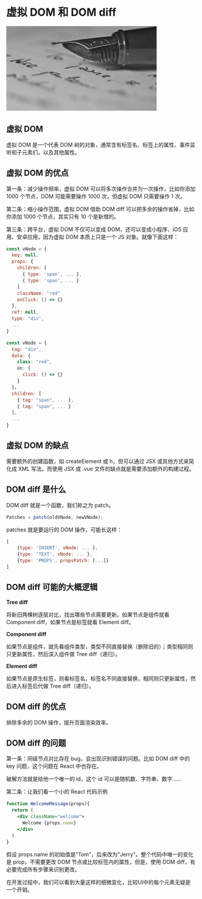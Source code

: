 # 虚拟 DOM 和 DOM diff

![DOM diff](images/dom-diff.jpg)

## 虚拟 DOM

虚拟 DOM 是一个代表 DOM 树的对象，通常含有标签名、标签上的属性、事件监听和子元素们，以及其他属性。

## 虚拟 DOM 的优点

第一条：减少操作频率，虚拟 DOM 可以将多次操作合并为一次操作，比如你添加 1000 个节点，DOM 可能需要操作 1000 次，但虚拟 DOM 只需要操作 1 次。

第二条：缩小操作范围，虚拟 DOM 借助 DOM diff 可以把多余的操作省掉，比如你添加 1000 个节点，其实只有 10 个是新增的。

第三条：跨平台，虚拟 DOM 不仅可以变成 DOM，还可以变成小程序、iOS 应用、安卓应用，因为虚拟 DOM 本质上只是一个 JS 对象。就像下面这样：

```jsx
const vNode = {
  key: null,
  props: {
    children: [ 
      { type: 'span', ... },
      { type: 'span', ... }
    ]
    className: "red" 
    onClick: () => {} 
  },
  ref: null,
  type: "div",
  ...
}
```

```jsx
const vNode = {
  tag: "div", 
  data: {
    class: "red", 
    on: {
      click: () => {}
    }
  }，
  children: [
    { tag: "span", ... },
    { tag: "span", ... }
  ],
  ...
}
```

## 虚拟 DOM 的缺点

需要额外的创建函数，如 createElement 或 h，但可以通过 JSX 或其他方式来简化成 XML 写法。而使用 JSX 或 .vue 文件的缺点就是需要添加额外的构建过程。

## DOM diff 是什么

DOM diff 就是一个函数，我们称之为 patch。

```jsx
Patches = patch(oldVNode, newVNode);
```

patches 就是要运行的 DOM 操作，可能长这样：

```jsx
[
	{type: 'INSERT', vNode: ... },
	{type: 'TEXT', vNode: ... },
	{type: 'PROPS', propsPatch: [...]}
]
```

## DOM diff 可能的大概逻辑

**Tree diff**

将新旧两棵树逐层对比，找出哪些节点需要更新。如果节点是组件就看 Component diff，如果节点是标签就看 Element diff。

**Component diff**

如果节点是组件，就先看组件类型，类型不同直接替换（删除旧的）；类型相同则只更新属性，然后深入组件做 Tree diff（递归）。

**Element diff**

如果节点是原生标签，则看标签名，标签名不同直接替换，相同则只更新属性，然后进入标签后代做 Tree diff（递归）。

## DOM diff 的优点

排除多余的 DOM 操作，提升页面渲染效率。

## DOM diff 的问题

第一条：同级节点对比存在 bug，会出现识别错误的问题。比如 DOM diff 中的 key 问题，这个问题在 React 中也存在。

破解方法就是给他一个唯一的 id，这个 id 可以是随机数、字符串、数字……

第二条：让我们看一个小的 React 代码示例

```jsx
function WelcomeMessage(props){
  return (
    <div className="welcome">
      Welcome {props.name}
    </div>
  )
}
```

假设 props.name 的初始值是"Tom"，后来改为"Jerry"。整个代码中唯一的变化是 prop，不需要更改 DOM 节点或比较标签内的属性，但是，使用 DOM diff，有必要完成所有步骤来识别更改。

在开发过程中，我们可以看到大量这样的细微变化，比较UI中的每个元素无疑是一个开销。

